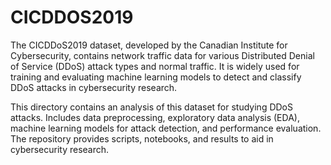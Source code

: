 # CICDDOS2019
The CICDDoS2019 dataset, developed by the Canadian Institute for Cybersecurity, contains network traffic data for various Distributed Denial of Service (DDoS) attack types and normal traffic. It is widely used for training and evaluating machine learning models to detect and classify DDoS attacks in cybersecurity research.

This directory contains an analysis of this dataset for studying DDoS attacks. Includes data preprocessing, exploratory data analysis (EDA), machine learning models for attack detection, and performance evaluation. The repository provides scripts, notebooks, and results to aid in cybersecurity research.
